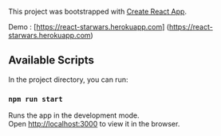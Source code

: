 This project was bootstrapped with [Create React App](https://github.com/facebook/create-react-app).

Demo : [https://react-starwars.herokuapp.com] (https://react-starwars.herokuapp.com)

## Available Scripts

In the project directory, you can run:

### `npm run start`

Runs the app in the development mode.<br />
Open [http://localhost:3000](http://localhost:3000) to view it in the browser.

